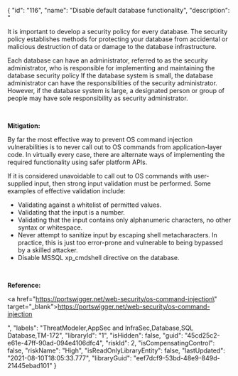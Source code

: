 {
  "id": "116",
  "name": "Disable default database functionality",
  "description": "<p>It is important to develop a security policy for every database. The security policy establishes methods for protecting your database from accidental or malicious destruction of data or damage to the database infrastructure.</p><p>Each database can have an administrator, referred to as the security administrator, who is responsible for implementing and maintaining the database security policy If the database system is small, the database administrator can have the responsibilities of the security administrator. However, if the database system is large, a designated person or group of people may have sole responsibility as security administrator.</p><p><br /></p><p><b>Mitigation:</b></p><p>By far the most effective way to prevent OS command injection vulnerabilities is to never call out to OS commands from application-layer code. In virtually every case, there are alternate ways of implementing the required functionality using safer platform APIs. </p><p>If it is considered unavoidable to call out to OS commands with user-supplied input, then strong input validation must be performed. Some examples of effective validation include: </p><ul><li>Validating against a whitelist of permitted values. </li><li>Validating that the input is a number. </li><li>Validating that the input contains only alphanumeric characters, no other syntax or whitespace. </li><li>Never attempt to sanitize input by escaping shell metacharacters. In practice, this is just too error-prone and vulnerable to being bypassed by a skilled attacker.</li><li>Disable MSSQL xp_cmdshell directive on the database.</li></ul><p><br /></p><p><b>Reference:</b></p><p><a href=\"https://portswigger.net/web-security/os-command-injection\" target=\"_blank\">https://portswigger.net/web-security/os-command-injection</a></p>",
  "labels": "ThreatModeler,AppSec and InfraSec,Database,SQL Database,TM-172",
  "libraryId": "1",
  "isHidden": false,
  "guid": "45cd25c2-e61e-47ff-90ad-094e4106dfc4",
  "riskId": 2,
  "isCompensatingControl": false,
  "riskName": "High",
  "isReadOnlyLibraryEntity": false,
  "lastUpdated": "2021-08-10T18:05:33.777",
  "libraryGuid": "eef7dcf9-53bd-48e9-849d-21445ebad101"
}